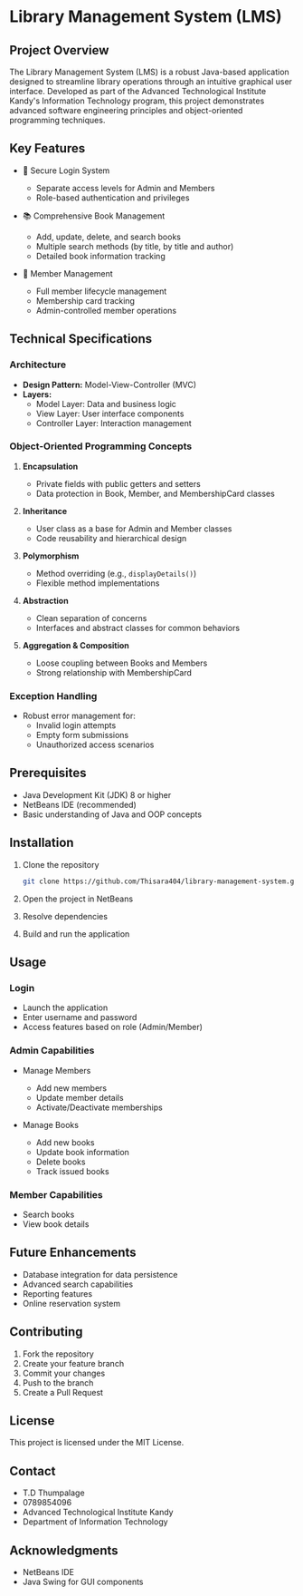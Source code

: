 # Library Management System (LMS)

## Project Overview

The Library Management System (LMS) is a robust Java-based application designed to streamline library operations through an intuitive graphical user interface. Developed as part of the Advanced Technological Institute Kandy's Information Technology program, this project demonstrates advanced software engineering principles and object-oriented programming techniques.

## Key Features

- 🔐 Secure Login System
  - Separate access levels for Admin and Members
  - Role-based authentication and privileges

- 📚 Comprehensive Book Management
  - Add, update, delete, and search books
  - Multiple search methods (by title, by title and author)
  - Detailed book information tracking

- 👥 Member Management
  - Full member lifecycle management
  - Membership card tracking
  - Admin-controlled member operations

## Technical Specifications

### Architecture
- **Design Pattern:** Model-View-Controller (MVC)
- **Layers:**
  - Model Layer: Data and business logic
  - View Layer: User interface components
  - Controller Layer: Interaction management

### Object-Oriented Programming Concepts

1. **Encapsulation**
   - Private fields with public getters and setters
   - Data protection in Book, Member, and MembershipCard classes

2. **Inheritance**
   - User class as a base for Admin and Member classes
   - Code reusability and hierarchical design

3. **Polymorphism**
   - Method overriding (e.g., `displayDetails()`)
   - Flexible method implementations

4. **Abstraction**
   - Clean separation of concerns
   - Interfaces and abstract classes for common behaviors

5. **Aggregation & Composition**
   - Loose coupling between Books and Members
   - Strong relationship with MembershipCard

### Exception Handling
- Robust error management for:
  - Invalid login attempts
  - Empty form submissions
  - Unauthorized access scenarios

## Prerequisites

- Java Development Kit (JDK) 8 or higher
- NetBeans IDE (recommended)
- Basic understanding of Java and OOP concepts

## Installation

1. Clone the repository
   ```bash
   git clone https://github.com/Thisara404/library-management-system.git
   ```

2. Open the project in NetBeans
3. Resolve dependencies
4. Build and run the application

## Usage

### Login
- Launch the application
- Enter username and password
- Access features based on role (Admin/Member)

### Admin Capabilities
- Manage Members
  - Add new members
  - Update member details
  - Activate/Deactivate memberships

- Manage Books
  - Add new books
  - Update book information
  - Delete books
  - Track issued books

### Member Capabilities
- Search books
- View book details

## Future Enhancements
- Database integration for data persistence
- Advanced search capabilities
- Reporting features
- Online reservation system

## Contributing
1. Fork the repository
2. Create your feature branch
3. Commit your changes
4. Push to the branch
5. Create a Pull Request

## License
This project is licensed under the MIT License.

## Contact
- T.D Thumpalage
- 0789854096
- Advanced Technological Institute Kandy
- Department of Information Technology

## Acknowledgments
- NetBeans IDE
- Java Swing for GUI components
